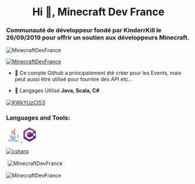 <h1 align="center">Hi 👋, Minecraft Dev France</h1>
<h3 align="left">Communauté de développeur fondé par KinderrKill le 26/09/2019 pour offrir un soutien aux développeurs Minecraft.</h3>

<p align="left"> <img src="https://komarev.com/ghpvc/?username=MinecraftDevFrance&label=Profile%20views&color=0e75b6&style=flat" alt="MinecraftDevFrance" /> </p>

<p align="left"> <a href="https://github.com/ryo-ma/github-profile-trophy"><img src="https://github-profile-trophy.vercel.app/?username=MinecraftDevFrance" alt="MinecraftDevFrance" /></a> </p>

- 🌟 Ce compte Github a principalement été créer pour les Events, mais peut aussi être utilisé pour fournire des API etc...

- 💬 Langages Utilisé **Java, Scala, C#**


<p align="left">
<a href="https://discord.gg/ym2KzMe" target="blank"><img align="center" src="https://raw.githubusercontent.com/rahuldkjain/github-profile-readme-generator/master/src/images/icons/Social/discord.svg" alt="KWkYUzCt53" height="40" width="40" /></a>
</p>


<h3 align="left">Languages and Tools:</h3>
<p align="left"><a href="https://www.java.com" target="_blank"> <img src="https://raw.githubusercontent.com/devicons/devicon/master/icons/java/java-original.svg" alt="java" width="40" height="40"/> </a>
<a href="https://www.scala-lang.org/" target="_blank"> <img src="https://raw.githubusercontent.com/devicons/devicon/master/icons/csharp/csharp-original.svg" alt="scala" width="40" height="40"/> </a>
  
<a href="https://www.scala-lang.org/" target="_blank"> <img src="https://www.scala-lang.org/resources/img/frontpage/scala-spiral.png" alt="csharp" width="40" height="40"/> </a>
  
<p>&nbsp;<img align="center" src="https://github-readme-stats.vercel.app/api?username=MinecraftDevFrance&show_icons=true&cache_seconds=0&locale=en&count_private=true" alt="MinecraftDevFrance" /></p

<p><img align="center" src="https://github-readme-streak-stats.herokuapp.com/?user=MinecraftDevFrance&" alt="MinecraftDevFrance" /></p>

